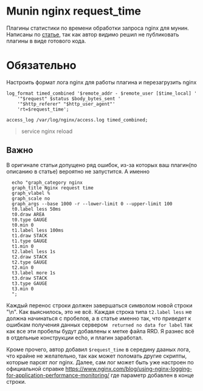 # Munin nginx request_time

Плагины статистики по времени обработки запроса nginx для мунин. Написаны по  [статье](https://letsclearitup.com.ua/debian/pishem-svoy-plagin-dlya-munin-nginx-request-time.html), так как автор видимо решил не публиковать плагины в виде готового кода.

# Обязательно

Настроить формат лога nginx для работы плагина и перезагрузить nginx
```
log_format timed_combined '$remote_addr - $remote_user [$time_local] '
    '"$request" $status $body_bytes_sent '
    '"$http_referer" "$http_user_agent"'
    'rt=$request_time';

access_log /var/log/nginx/access.log timed_combined;
```
> service nginx reload

## Важно

В оригинале статьи допущено ряд ошибок, из-за которых ваш плагин(по описанию в статье) вероятно не запустится. А именно
```
  echo "graph_category nginx
  graph_title Nginx request time
  graph_vlabel %
  graph_scale no
  graph_args --base 1000 -r --lower-limit 0 --upper-limit 100
  t0.label less 50ms
  t0.draw AREA
  t0.type GAUGE
  t0.min 0
  t1.label less 100ms
  t1.draw STACK
  t1.type GAUGE
  t1.min 0
  t2.label less 1s
  t2.draw STACK
  t2.type GAUGE
  t2.min 0
  t3.label more 1s
  t3.draw STACK
  t3.type GAUGE
  t3.min 0
  ";
```

Каждый перенос строки должен завершаться символом новой строки "\n". Как выяснилось, это не всё. Каждая строка типа `t2.label less` не должна начинаться с пробелов, а в статье именно так, что приведет к ошибкам получения данных сервером ` returned no data for label` так как все эти пробелы будут добавлены к метке файла RRD. Я разнес всё в отдельные конструкции echo, и плагин заработал.

Кроме прочего, автор добавил `$request_time` в середину дааных лога, что крайне не желательно, так как может поломать другие скрипты, которые парсят лог nginx. Далее, сам лог может быть уже настроен по официальной справке https://www.nginx.com/blog/using-nginx-logging-for-application-performance-monitoring/ где параметр добавлен в конце строки.
